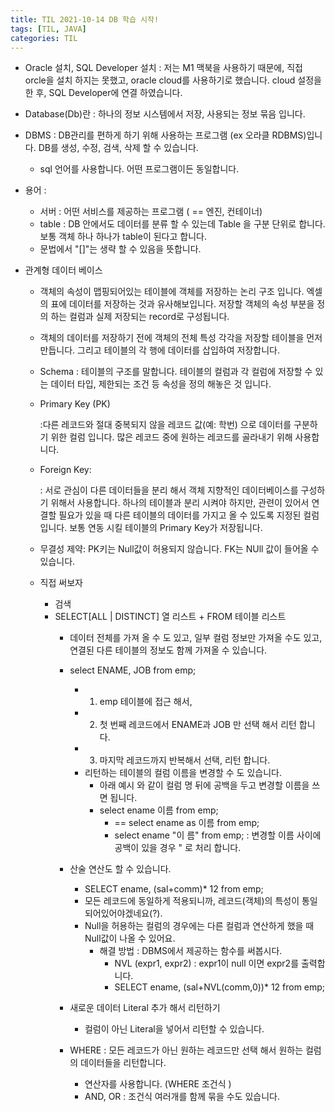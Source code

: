 ```yaml
---
title: TIL 2021-10-14 DB 학습 시작!
tags: [TIL, JAVA]
categories: TIL
---
```

- Oracle 설치, SQL Developer 설치 :  저는 M1 맥북을 사용하기 때문에, 직접 orcle을 설치 하지는 못했고, oracle cloud를 사용하기로 했습니다. cloud 설정을 한 후, SQL Developer에 연결 하였습니다. 

- Database(Db)란 : 하나의 정보 시스템에서 저장, 사용되는 정보 묶음 입니다.

- DBMS : DB관리를 편하게 하기 위해 사용하는 프로그램 (ex 오라클 RDBMS)입니다. DB를 생성, 수정, 검색, 삭제 할 수 있습니다. 
    - sql 언어를 사용합니다. 어떤 프로그램이든 동일합니다.
    
- 용어 : 
    - 서버 : 어떤 서비스를 제공하는 프로그램 ( == 엔진, 컨테이너)
    - table : DB 안에서도 데이터를 분류 할 수 있는데 Table 을 구분 단위로 합니다. 보통 객체 하나 하나가 table이 된다고 합니다. 
    - 문법에서 "[]"는 생략 할 수 있음을 뜻합니다. 
    
- 관계형 데이터 베이스 
    - 객체의 속성이 맵핑되어있는 테이블에 객체를 저장하는 논리 구조 입니다. 엑셀의 표에 데이터를 저장하는 것과 유사해보입니다. 저장할 객체의 속성 부분을 정의 하는 컬럼과 실제 저장되는 record로 구성됩니다. 

    -  객체의 데이터를 저장하기 전에 객체의 전체 특성 각각을 저장할 테이블을 먼저 만듭니다. 그리고 테이블의 각 행에 데이터를 삽입하여 저장합니다.
    - Schema : 테이블의 구조를 말합니다. 테이블의 컬럼과 각 컬럼에 저장할 수 있는 데이터 타입, 제한되는 조건 등 속성을 정의 해놓은 것 입니다. 
        

    - Primary Key (PK)
    
        :다른 레코드와 절대 중복되지 않을 레코드 값(예: 학번) 으로 데이터를 구분하기 위한 컬럼 입니다. 많은 레코드 중에 원하는 레코드를 골라내기 위해 사용합니다. 


    - Foreign Key: 
        
        : 서로 관심이 다른 데이터들을 분리 해서 객체 지향적인 데이터베이스를 구성하기 위해서 사용합니다. 하나의 테이블과 분리 시켜야 하지만, 관련이 있어서 연결할 필요가 있을 때 다른 테이블의 데이터를 가지고 올 수 있도록 지정된 컬럼입니다. 보통 연동 시킬 테이블의 Primary Key가 저장됩니다. 

    - 무결성 제약: PK키는 Null값이 허용되지 않습니다. FK는 NUll 값이 들어올 수 있습니다. 

    - 직접 써보자 
        - 검색
        - SELECT[ALL | DISTINCT] 열 리스트 +  FROM 테이블 리스트 
            - 데이터 전체를 가져 올 수 도 있고, 일부 컬럼 정보만 가져올 수도 있고, 연결된 다른 테이블의 정보도 함께 가져올 수 있습니다. 
            - select ENAME, JOB from emp;
                - 1. emp 테이블에 접근 해서, 
                - 2. 첫 번째 레코드에서 ENAME과 JOB 만 선택 해서 리턴 합니다.
                - 3. 마지막 레코드까지 반복해서 선택, 리턴 합니다. 
                - 리턴하는 테이블의 컬럼 이름을 변경할 수 도 있습니다. 
                    - 아래 예시 와 같이 컬럼 명 뒤에 공백을 두고 변경할 이름을 쓰면 됩니다. 
                    - select ename 이름 from emp;
                        - == select ename as 이름 from emp;
                        - select ename "이 름" from emp; : 변경할 이름 사이에 공백이 있을 경우 " 로 처리 합니다. 


            - 산술 연산도 할 수 있습니다. 
                - SELECT ename, (sal+comm)* 12 from emp;
                - 모든 레코드에 동일하게 적용되니까, 레코드(객체)의 특성이 통일 되어있어야겠네요(?).
                - Null을 허용하는 컬럼의 경우에는 다른 컬럼과 연산하게 했을 때 Null값이 나올 수 있어요. 
                    - 해결 방법 : DBMS에서 제공하는 함수를 써봅시다. 
                        - NVL (expr1, expr2) : expr1이 null 이면 expr2를 출력합니다. 
                        - SELECT ename, (sal+NVL(comm,0))* 12 from emp;
            - 새로운 데이터 Literal 추가 해서 리턴하기 
                - 컬럼이 아닌 Literal을 넣어서 리턴할 수 있습니다. 
            - WHERE : 모든 레코드가 아닌 원하는 레코드만 선택 해서 원하는 컬럼의 데이터들을 리턴합니다. 
                - 연산자를 사용합니다. (WHERE 조건식 )
                - AND, OR  : 조건식 여러개를 함께 묶을 수도 있습니다. 



